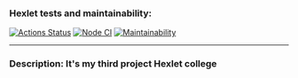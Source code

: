 ### Hexlet tests and maintainability:
[![Actions Status](https://github.com/KudesnikRaph/frontend-project-11/actions/workflows/hexlet-check.yml/badge.svg)](https://github.com/KudesnikRaph/frontend-project-11/actions)
[![Node CI](https://github.com/KudesnikRaph/frontend-project-11/actions/workflows/nodejs.yml/badge.svg)](https://github.com/KudesnikRaph/frontend-project-11/actions/workflows/ci.yml)
[![Maintainability](https://api.codeclimate.com/v1/badges/075978fe6a4aa99d747b/maintainability)](https://codeclimate.com/github/KudesnikRaph/frontend-project-11/maintainability)

-----
### Description: It's my third project Hexlet college
